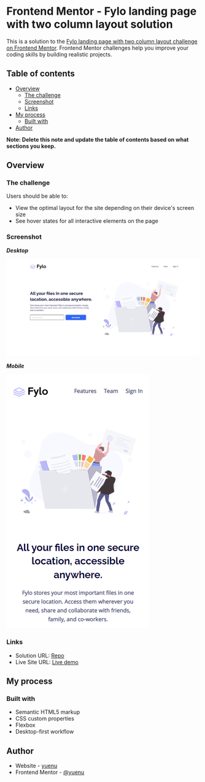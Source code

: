 # Frontend Mentor - Fylo landing page with two column layout solution

This is a solution to the [Fylo landing page with two column layout challenge on Frontend Mentor](https://www.frontendmentor.io/challenges/fylo-landing-page-with-two-column-layout-5ca5ef041e82137ec91a50f5). Frontend Mentor challenges help you improve your coding skills by building realistic projects.

## Table of contents

- [Overview](#overview)
  - [The challenge](#the-challenge)
  - [Screenshot](#screenshot)
  - [Links](#links)
- [My process](#my-process)
  - [Built with](#built-with)
- [Author](#author)

**Note: Delete this note and update the table of contents based on what sections you keep.**

## Overview

### The challenge

Users should be able to:

- View the optimal layout for the site depending on their device's screen size
- See hover states for all interactive elements on the page

### Screenshot

**_Desktop_**

![screenshot](./images/screenshot.png)

**_Mobile_**

![screenshot-mobile](./images/screenshot-mobile.png)

### Links

- Solution URL: [Repo](https://github.com/yuenu/layout-practice/tree/main/frontendmentor/component/fylo-landing-page-with-two-column-layout-master)
- Live Site URL: [Live demo](https://yuenu.github.io/layout-practice/frontendmentor/component/fylo-landing-page-with-two-column-layout-master/)

## My process

### Built with

- Semantic HTML5 markup
- CSS custom properties
- Flexbox
- Desktop-first workflow

## Author

- Website - [yuenu](https://yuenu.github.io/profile/)
- Frontend Mentor - [@yuenu](https://www.frontendmentor.io/profile/yuenu)

